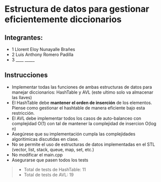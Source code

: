 # Estructura de datos para gestionar eficientemente diccionarios

## Integrantes: 
- 1 Llorent Eloy Nunayalle Brañes
- 2 Luis Anthony Romero Padilla
- 3 ____   _____

## Instrucciones 

- Implementar todas las funciones de ambas estructuras de datos para manejar diccionarios:
    HashTable y AVL (este ultimo solo va almacenar las llaves)
- El HashTable debe **mantener el orden de inserción** de los elementos. Piense como gestionar el hashtable de manera eficiente bajo esta restricción. 
- El AVL debe implementar todos los casos de auto-balanceo con complejidad O(1) con tal de mantener la complejidad de insercion O(log n)
- Asegúrese que su implementación cumpla las complejidades algoritimicas discutidas en clase. 
- No se permite el uso de estructuras de datos implementadas en el STL (vector, list, stack, queue, map, set, etc.)
- No modificar el main.cpp
- Asegurarse que pasen todos los tests
    
> - Total de tests de HashTable: 11
> - Total de tests de AVL: 19

